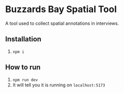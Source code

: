 # Buzzards Bay Spatial Tool

A tool used to collect spatial annotations in interviews.

## Installation
1. `npm i`

## How to run
1. `npm run dev`
2. It will tell you it is running on `localhost:5173`

